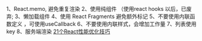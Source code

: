 1、React.memo, 避免重复渲染
2、使用纯组件 （使用react hooks 以后，已废弃;
3、懒加载组件
4、使用 React Fragments 避免额外标记
5、不要使用内联函数定义 ，可使用useCallback
6、不要使用内联样式，会增加工作量
7、列表使用key
8、服务端渲染
[21个React性能优化技巧](https://www.infoq.cn/article/kve8xtrs-upphptq5luz)
